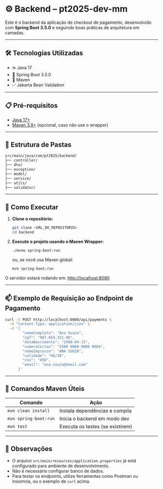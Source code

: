 # ⚙️ Backend – pt2025-dev-mm

Este é o backend da aplicação de checkout de pagamento, desenvolvido com **Spring Boot 3.5.0** e seguindo boas práticas de arquitetura em camadas.

---

## 🛠️ Tecnologias Utilizadas

- ☕ Java 17
- 🌱 Spring Boot 3.5.0
- 🐘 Maven
- ✅ Jakarta Bean Validation

---

## 📋 Pré-requisitos

- [Java 17+](https://adoptium.net/pt/temurin/releases/?version=17)
- [Maven 3.9+](https://maven.apache.org/download.cgi) (opcional, caso não use o wrapper)

---

## 📂 Estrutura de Pastas

```bash
src/main/java/com/pt2025/backend/
├── controller/
├── dto/
├── exception/
├── model/
├── service/
├── utils/
├── validator/
```

---

## 🚀 Como Executar

1. **Clone o repositório:**

   ```bash
   git clone <URL_DO_REPOSITORIO>
   cd backend
   ```

2. **Execute o projeto usando o Maven Wrapper:**
   ```bash
   ./mvnw spring-boot:run
   ```
   ou, se você usa Maven global:
   ```bash
   mvn spring-boot:run
   ```

O servidor estará rodando em: [http://localhost:8080](http://localhost:8080)

---

## 📫 Exemplo de Requisição ao Endpoint de Pagamento

```bash
curl -X POST http://localhost:8080/api/payments \
  -H "Content-Type: application/json" \
  -d '{
        "nomeCompleto": "Ana Souza",
        "cpf": "987.654.321-00",
        "dataNascimento": "1990-04-15",
        "numeroCartao": "5500 0000 0000 0004",
        "nomeImpresso": "ANA SOUZA",
        "validade": "08/30",
        "cvv": "456",
        "email": "ana.souza@email.com"
      }'
```

---

## 🧰 Comandos Maven Úteis

| Comando               | Ação                             |
| --------------------- | -------------------------------- |
| `mvn clean install`   | Instala dependências e compila   |
| `mvn spring-boot:run` | Inicia o backend em modo dev     |
| `mvn test`            | Executa os testes (se existirem) |

---

## 📝 Observações

- O arquivo `src/main/resources/application.properties` já está configurado para ambiente de desenvolvimento.
- Não é necessário configurar banco de dados.
- Para testar os endpoints, utilize ferramentas como Postman ou Insomnia, ou o exemplo de `curl` acima.
